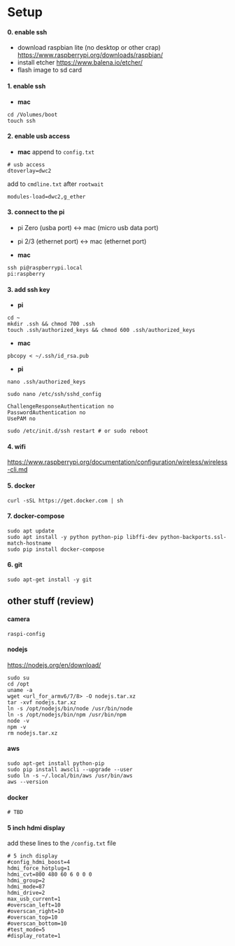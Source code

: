 # Setup

#### 0. enable ssh

- download raspbian lite (no desktop or other crap) https://www.raspberrypi.org/downloads/raspbian/
- install etcher https://www.balena.io/etcher/
- flash image to sd card

#### 1. enable ssh
- **mac**
```
cd /Volumes/boot
touch ssh
```

#### 2. enable usb access
- **mac**
append to `config.txt`
```
# usb access
dtoverlay=dwc2
```
add to `cmdline.txt` after `rootwait`
```
modules-load=dwc2,g_ether
```

#### 3. connect to the pi

- pi Zero (usba port) <-> mac (micro usb data port)
- pi 2/3 (ethernet port) <-> mac (ethernet port)

- **mac**
```
ssh pi@raspberrypi.local
pi:raspberry
```

#### 3. add ssh key

- **pi**
```
cd ~
mkdir .ssh && chmod 700 .ssh
touch .ssh/authorized_keys && chmod 600 .ssh/authorized_keys
```

- **mac**
```
pbcopy < ~/.ssh/id_rsa.pub
```

- **pi**
```
nano .ssh/authorized_keys
```
```
sudo nano /etc/ssh/sshd_config
```
```
ChallengeResponseAuthentication no
PasswordAuthentication no
UsePAM no
```
```
sudo /etc/init.d/ssh restart # or sudo reboot
```

#### 4. wifi
https://www.raspberrypi.org/documentation/configuration/wireless/wireless-cli.md

#### 5. docker
```
curl -sSL https://get.docker.com | sh
```

#### 7. docker-compose
```
sudo apt update
sudo apt install -y python python-pip libffi-dev python-backports.ssl-match-hostname
sudo pip install docker-compose
```

#### 6. git
```
sudo apt-get install -y git
```

## other stuff (review)

#### camera
```
raspi-config
```

#### nodejs
https://nodejs.org/en/download/
```
sudo su
cd /opt
uname -a
wget <url_for_armv6/7/8> -O nodejs.tar.xz
tar -xvf nodejs.tar.xz
ln -s /opt/nodejs/bin/node /usr/bin/node
ln -s /opt/nodejs/bin/npm /usr/bin/npm
node -v
npm -v
rm nodejs.tar.xz
```

#### aws
```
sudo apt-get install python-pip
sudo pip install awscli --upgrade --user
sudo ln -s ~/.local/bin/aws /usr/bin/aws
aws --version
```

#### docker
```
# TBD
```

#### 5 inch hdmi display

add these lines to the `/config.txt` file

```
# 5 inch display
#config_hdmi_boost=4
hdmi_force_hotplug=1
hdmi_cvt=800 480 60 6 0 0 0
hdmi_group=2
hdmi_mode=87
hdmi_drive=2
max_usb_current=1
#overscan_left=10
#overscan_right=10
#overscan_top=10
#overscan_bottom=10
#test_mode=5
#display_rotate=1
```

